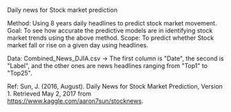 Daily news for Stock market prediction

Method: Using 8 years daily headlines to predict stock market movement.
Goal: To see how accurate the predictive models are in identifying stock market trends using the above method.
Scope: To predict whether Stock market fall or rise on a given day using headlines.

Data: Combined_News_DJIA.csv -> The first column is "Date", the second is "Label", and the other ones are news headlines ranging from "Top1" to "Top25".

Ref:
Sun, J. (2016, August). Daily News for Stock Market Prediction, Version 1. Retrieved May 2, 2017 from https://www.kaggle.com/aaron7sun/stocknews.
